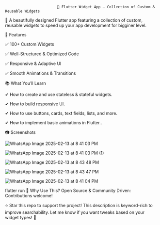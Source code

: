                             📱 Flutter Widget App – Collection of Custom & Reusable Widgets

🚀 A beautifully designed Flutter app featuring a collection of custom, reusable widgets to speed up your app development for bigginer level.

🌟 Features

✅ 100+ Custom Widgets

✅ Well-Structured & Optimized Code

✅ Responsive & Adaptive UI

✅ Smooth Animations & Transitions

📚 What You’ll Learn

✔ How to create and use stateless & stateful widgets.

✔ How to build responsive UI.

✔ How to use buttons, cards, text fields, lists, and more.

✔ How to implement basic animations in Flutter..

📷 Screenshots

![WhatsApp Image 2025-02-13 at 8 41 03 PM](https://github.com/user-attachments/assets/d18a8440-999f-47fa-a6e2-c27befc7db11)

![WhatsApp Image 2025-02-13 at 8 41 03 PM (1)](https://github.com/user-attachments/assets/39002aba-33c2-4155-9f88-8de562e8035a)

![WhatsApp Image 2025-02-13 at 8 43 48 PM](https://github.com/user-attachments/assets/6e5f1975-0092-45dc-854f-6b009ebd78ca)

![WhatsApp Image 2025-02-13 at 8 43 47 PM](https://github.com/user-attachments/assets/2e884e26-8860-4edb-b00d-b566c4420819)

![WhatsApp Image 2025-02-13 at 8 41 04 PM](https://github.com/user-attachments/assets/9700d9d3-f0f6-4811-8abe-8c863ba2c856)




flutter run
🚀 Why Use This?
Open Source & Community Driven: Contributions welcome!

⭐ Star this repo to support the project!
This description is keyword-rich to improve searchability. Let me know if you want tweaks based on your widget types! 🚀
